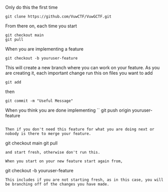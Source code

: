 Only do this the first time
```
git clone https://github.com/VuwCTF/VuwGCTF.git
```

From there on, each time you start 
```
git checkout main
git pull
```
When you are implementing a feature 
```
git checkout -b youruser-feature
```

This will create a new branch where you can work on your feature.
As you are creating it, each important change run this on files you want to add
```
git add
```

then 
```
git commit -m "Useful Message"
```

When you think you are done implementing
``
git push origin youruser-feature
```

Then if you don't need this feature for what you are doing next or nobody is there to merge your feature.
```
git checkout main
git pull
```
and start fresh, otherwise don't run this.

When you start on your new feature start again from,
```
git checkout -b youruser-feature
```
This includes if you are not starting fresh, as in this case, you will be branching off of the changes you have made.
